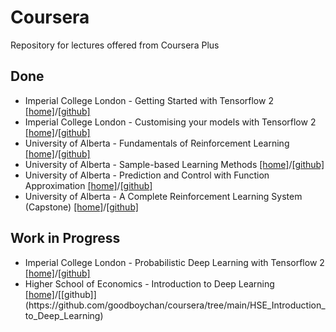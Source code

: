 # Coursera
Repository for lectures offered from Coursera Plus

## Done 
- Imperial College London - Getting Started with Tensorflow 2 [[home]](https://www.coursera.org/learn/getting-started-with-tensor-flow2)/[[github]](https://github.com/goodboychan/coursera/tree/main/ICL_Getting_started_with_tf2)
- Imperial College London - Customising your models with Tensorflow 2 [[home]](https://www.coursera.org/learn/customising-models-tensorflow2)/[[github]](https://github.com/goodboychan/coursera/tree/main/ICL_Customizing_your_models_with_tf2)
- University of Alberta - Fundamentals of Reinforcement Learning [[home]](https://www.coursera.org/learn/fundamentals-of-reinforcement-learning)/[[github]](https://github.com/goodboychan/coursera/tree/main/UoA_Fundamentals_of_Reinforcement_Learning)
- University of Alberta - Sample-based Learning Methods [[home]](https://www.coursera.org/learn/sample-based-learning-methods)/[[github]](https://github.com/goodboychan/coursera/tree/main/UoA_Sample_based_Learning_Methods)
- University of Alberta - Prediction and Control with Function Approximation [[home]](https://www.coursera.org/learn/prediction-control-function-approximation)/[[github]](https://github.com/goodboychan/coursera/tree/main/UoA_Prediction_and_Control_with_function_approximation)
- University of Alberta - A Complete Reinforcement Learning System (Capstone) [[home]](https://www.coursera.org/learn/complete-reinforcement-learning-system)/[[github]](https://github.com/goodboychan/coursera/tree/main/UoA_A_Complete_Reinforcement_Learning_System)

## Work in Progress
- Imperial College London - Probabilistic Deep Learning with Tensorflow 2 [[home]](https://www.coursera.org/learn/probabilistic-deep-learning-with-tensorflow2)/[[github]](https://github.com/goodboychan/coursera/tree/main/ICL_Probabilistic_Deep_Learning_with_tf2)
- Higher School of Economics - Introduction to Deep Learning [[home]](https://www.coursera.org/learn/intro-to-deep-learning?)/[[github]](https://github.com/goodboychan/coursera/tree/main/HSE_Introduction_to_Deep_Learning)

